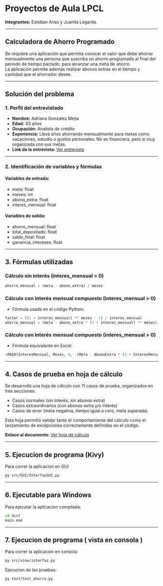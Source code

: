 # Proyectos de Aula LPCL

**Integrantes:** Esteban Arias y Juanita Legarda.

---

## Calculadora de Ahorro Programado

Se requiere una aplicación que permita conocer el valor que debe ahorrar mensualmente una persona que suscriba un ahorro programado al final del periodo de tiempo pactado, para alcanzar una meta de ahorro.  
La aplicación permite además realizar abonos extras en el tiempo y cantidad que el ahorrador desee.

---

## Solución del problema

### 1. Perfil del entrevistado

- **Nombre:** Adriana Gonzalez Mejia  
- **Edad:** 43 años  
- **Ocupación:** Analista de crédito  
- **Experiencia:** Lleva años ahorrando mensualmente para metas como vacaciones, estudio o gustos personales. No es financiera, pero sí muy organizada con sus metas.  
- **Link de la entrevista:** [Ver entrevista](https://drive.google.com/file/d/1dJfGLr8ntzFC1T09SV6Yael1X12K_EQU/view?usp=sharing)

---

### 2. Identificación de variables y fórmulas

#### Variables de entrada:
- meta: float  
- meses: int  
- abono_extra: float  
- interes_mensual: float  

#### Variables de salida:
- ahorro_mensual: float  
- total_depositado: float  
- saldo_final: float  
- ganancia_intereses: float  

---

## 3. Fórmulas utilizadas

### Cálculo sin interés (interes_mensual = 0)

```python
ahorro_mensual = (meta - abono_extra) / meses
```

### Cálculo con interés mensual compuesto (interes_mensual > 0)

- Fórmula usada en el código Python:
```python
factor = ((1 + interes_mensual) ** meses - 1) / interes_mensual
ahorro_mensual = (meta - abono_extra * (1 + interes_mensual) ** meses) / factor
```

### Cálculo con interés mensual compuesto (interes_mensual > 0)

- Fórmula equivalente en Excel:
```python
=PAGO(InteresMensual, Meses, 0, -(Meta - AbonoExtra * (1 + InteresMensual)^Meses))
```

---

## 4. Casos de prueba en hoja de cálculo

Se desarrolló una hoja de cálculo con 11 casos de prueba, organizados en tres secciones:
- Casos normales (sin interés, sin abonos extra)
- Casos extraordinarios (con abonos extra y/o interés)
- Casos de error (meta negativa, tiempo igual a cero, meta superada)

Esta hoja permitió validar tanto el comportamiento del cálculo como el lanzamiento de excepciones correctamente definidas en el código.

**Enlace al documento:** [Ver hoja de cálculo](https://docs.google.com/spreadsheets/d/1LvZmssoXyPGCphXX650ifGW0w8BjKPEnsEZLR5gztD4/edit?usp=sharing)

---


## 5. Ejecucion de programa (Kivy)
Para correr la aplicacion en GUI
```bash
py src/GUI/InterfazGUI.py
```

---


## 6. Ejecutable para Windows
Para ejecutar la aplicacion compilada:
```bash
cd dist
main.exe
```

---

## 7. Ejecucion de programa ( vista en consola )

Para correr la aplicacion en consola:
```bash
py src/view/interfaz.py
```

Ejecucion de las pruebas:
```bash
py test/test_ahorro.py
```
